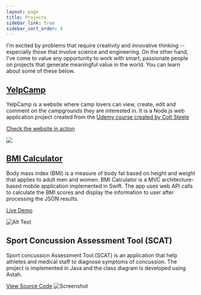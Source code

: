 ```yaml
---
layout: page
title: Projects 
sidebar_link: true
sidebar_sort_order: 4
---
```


I'm excited by problems that require creativity and innovative thinking -- especially those that involve science and engineering. On the other hand, I've come to value any opportunity to work with smart, passionate people on projects that generate meaningful value in the world. You can learn about some of these below.

## <a href="https://xun-zhong-yelpcamp.herokuapp.com/">YelpCamp</a>

YelpCamp is a website where camp lovers can view, create, edit and comment on the campgrounds they are interested in. It is a Node.js web application project created from the <a href="https://www.udemy.com/course/the-web-developer-bootcamp/"> Udemy course created by Colt Steele</a>

<a href="https://xun-zhong-yelpcamp.herokuapp.com/">Check the website in action</a>

<a href="https://xun-zhong-yelpcamp.herokuapp.com/"><img src="https://res.cloudinary.com/peggiexplode/image/upload/v1631739772/YelpCamp/github_img_ukprqp.png"></a>

## <a href="https://github.com/peggiezx/BMI_Calculator">BMI Calculator</a>

Body mass index (BMI) is a measure of body fat based on height and weight that applies to adult men and women. BMI Calculator is a MVC architecture-based mobile application implemented in Swift. The app uses web API calls to calculate the BMI scores and display the information to user after processing the JSON results. 

<a href="https://github.com/peggiezx/BMI_Calculator">Live Demo</a>

![Alt Text](https://j.gifs.com/Og8GOB.gif)

##  Sport Concussion Assessment Tool (SCAT) 
Sport concussion Assessment Tool (SCAT) is an application that help athletes and medical staff to diagnose symptoms of concussion. The project is implemented in Java and the class diagram is developed using Astah.

<a href="https://github.com/peggiezx/Sport_Concussion_Assessment_System">View Source Code</a>
![Screenshot](https://res.cloudinary.com/peggiexplode/image/upload/v1631907525/YelpCamp/Screen_Shot_2021-09-17_at_3.35.47_PM_t1ircm.png)
